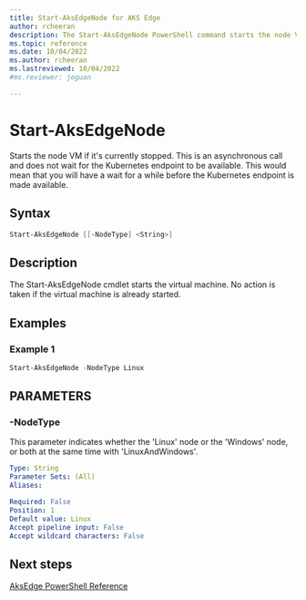```yaml
---
title: Start-AksEdgeNode for AKS Edge
author: rcheeran
description: The Start-AksEdgeNode PowerShell command starts the node VM. 
ms.topic: reference
ms.date: 10/04/2022
ms.author: rcheeran 
ms.lastreviewed: 10/04/2022
#ms.reviewer: jeguan

---
```



# Start-AksEdgeNode

Starts the node VM if it's currently stopped. This is an asynchronous call and does not wait for the Kubernetes endpoint to be available. This would mean that you will have a wait for a while before the Kubernetes endpoint is made available. 

## Syntax

```powershell
Start-AksEdgeNode [[-NodeType] <String>]
```

## Description

The Start-AksEdgeNode cmdlet starts the virtual machine.
No action is taken if the virtual machine is already started.

## Examples

### Example 1

```powershell
Start-AksEdgeNode -NodeType Linux
```

## PARAMETERS

### -NodeType

This parameter indicates whether the 'Linux' node or the 'Windows' node, or both at the same time with
'LinuxAndWindows'.

```yaml
Type: String
Parameter Sets: (All)
Aliases:

Required: False
Position: 1
Default value: Linux
Accept pipeline input: False
Accept wildcard characters: False
```

## Next steps

[AksEdge PowerShell Reference](./index.md)
